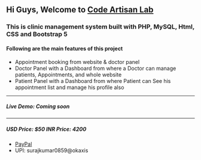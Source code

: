 <h2>Hi Guys, Welcome to <a href="https://youtube.com/codeartisanlab">Code Artisan Lab</a></h2>
<h3>This is clinic management system built with PHP, MySQL, Html, CSS and Bootstrap 5</h3>
<h4>Following are the main features of this project</h4>
<ul>
    <li>Appointment booking from website & doctor panel</li>
    <li>Doctor Panel with a Dashboard from where a Doctor can manage patients, Appointments, and whole website</li>
    <li>Patient Panel with a Dashboard from where Patient can See his appointment list and manage his profile also</li>
</ul>
<hr/>
<h5>Live Demo: Coming soon</h5>
<hr/>
<h5>
    USD Price: $50
    INR Price: 4200
</h5>
</hr>
<ul>
    <li><a href="https://paypal.me/codeartisanlab">PayPal</a></li>
    <li>UPI: surajkumar0859@okaxis</li>
</ul>

